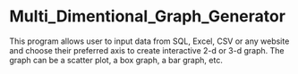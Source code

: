 # Multi_Dimentional_Graph_Generator
This program allows user to input data from SQL, Excel, CSV or any website and choose their preferred axis to create interactive 2-d or 3-d graph. The graph can be a scatter plot, a box graph, a bar graph, etc.
